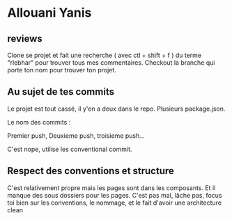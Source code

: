 # Allouani Yanis

## reviews

Clone se projet et fait une recherche ( avec ctl + shift + f ) du terme "rlebhar" pour trouver tous mes commentaires.
Checkout la branche qui porte ton nom pour trouver ton projet.

## Au sujet de tes commits 

Le projet est tout cassé, il y'en a deux dans le repo. 
Plusieurs package.json. 

Le nom des commits : 

Premier push, Deuxieme push, troisieme push...

C'est nope, utilise les conventional commit.

## Respect des conventions et structure

C'est relativement propre mais les pages sont dans les composants. Et il manque des sous dossiers pour les pages.
C'est pas mal, lâche pas, focus toi bien sur les conventions, le nommage, et le fait d'avoir une architecture clean  
